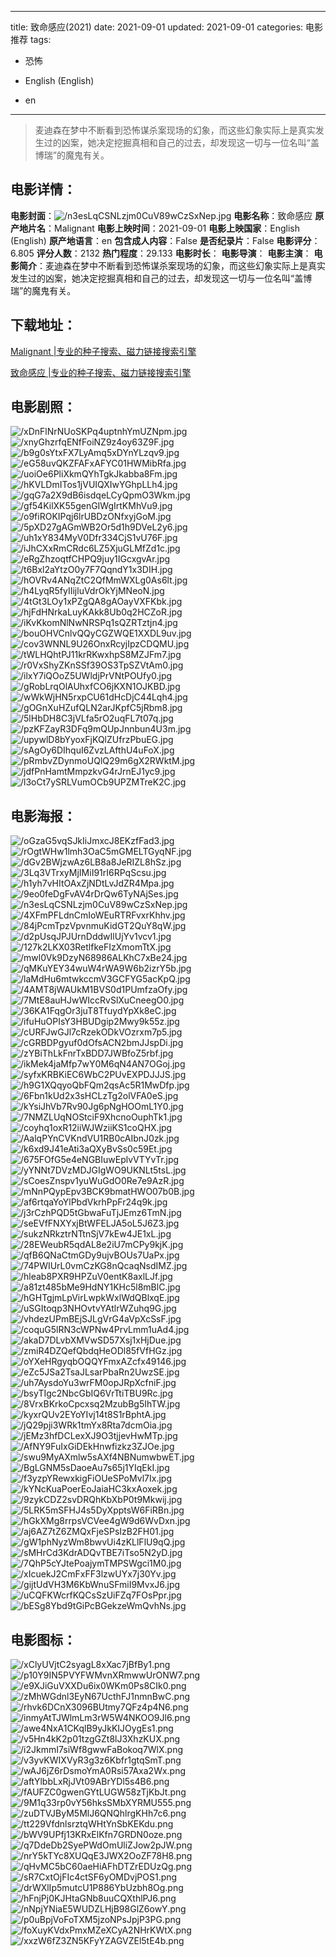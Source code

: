 
---
title: 致命感应(2021)
date: 2021-09-01
updated: 2021-09-01
categories: 电影推荐
tags:
- 恐怖

- English (English)
- en
---


> 麦迪森在梦中不断看到恐怖谋杀案现场的幻象，而这些幻象实际上是真实发生过的凶案，她决定挖掘真相和自己的过去，却发现这一切与一位名叫“盖博瑞”的魔鬼有关。

## **电影详情**：

**电影封面**：<img src="https://image.tmdb.org/t/p/w200/n3esLqCSNLzjm0CuV89wCzSxNep.jpg" alt="/n3esLqCSNLzjm0CuV89wCzSxNep.jpg" title="/n3esLqCSNLzjm0CuV89wCzSxNep.jpg">
**电影名称**：致命感应
**原产地片名**：Malignant
**电影上映时间**：2021-09-01
**电影上映国家**：English (English)
**原产地语言**：en
**包含成人内容**：False
**是否纪录片**：False
**电影评分**：6.805
**评分人数**：2132
**热门程度**：29.133
**电影时长**：
**电影导演**：
**电影主演**：
**电影简介**：麦迪森在梦中不断看到恐怖谋杀案现场的幻象，而这些幻象实际上是真实发生过的凶案，她决定挖掘真相和自己的过去，却发现这一切与一位名叫“盖博瑞”的魔鬼有关。

## **下载地址**：
[Malignant |专业的种子搜索、磁力链接搜索引擎](https://movie.amd794.com:2083/?search=Malignant&ordering=&mode=match_phrase&page_size=10&page=1)

[致命感应 |专业的种子搜索、磁力链接搜索引擎](https://movie.amd794.com:2083/?search=%E8%87%B4%E5%91%BD%E6%84%9F%E5%BA%94&ordering=&mode=match_phrase&page_size=10&page=1)
 

## **电影剧照**：
<img src="https://image.tmdb.org/t/p/original/xDnFlNrNUoSKPq4uptnhYmUZNpm.jpg" alt="/xDnFlNrNUoSKPq4uptnhYmUZNpm.jpg" title="/xDnFlNrNUoSKPq4uptnhYmUZNpm.jpg"><img src="https://image.tmdb.org/t/p/original/xnyGhzrfqENfFoiNZ9z4oy63Z9F.jpg" alt="/xnyGhzrfqENfFoiNZ9z4oy63Z9F.jpg" title="/xnyGhzrfqENfFoiNZ9z4oy63Z9F.jpg"><img src="https://image.tmdb.org/t/p/original/b9g0sYtxFX7LyAmq5xDYnYLzqv9.jpg" alt="/b9g0sYtxFX7LyAmq5xDYnYLzqv9.jpg" title="/b9g0sYtxFX7LyAmq5xDYnYLzqv9.jpg"><img src="https://image.tmdb.org/t/p/original/eG58uvQKZFAFxAFYC01HWMibRfa.jpg" alt="/eG58uvQKZFAFxAFYC01HWMibRfa.jpg" title="/eG58uvQKZFAFxAFYC01HWMibRfa.jpg"><img src="https://image.tmdb.org/t/p/original/uoiOe6PliXkmQYhTgkJkabba8Fm.jpg" alt="/uoiOe6PliXkmQYhTgkJkabba8Fm.jpg" title="/uoiOe6PliXkmQYhTgkJkabba8Fm.jpg"><img src="https://image.tmdb.org/t/p/original/hKVLDmITos1jVUIQXIwYGhpLLh4.jpg" alt="/hKVLDmITos1jVUIQXIwYGhpLLh4.jpg" title="/hKVLDmITos1jVUIQXIwYGhpLLh4.jpg"><img src="https://image.tmdb.org/t/p/original/gqG7a2X9dB6isdqeLCyQpmO3Wkm.jpg" alt="/gqG7a2X9dB6isdqeLCyQpmO3Wkm.jpg" title="/gqG7a2X9dB6isdqeLCyQpmO3Wkm.jpg"><img src="https://image.tmdb.org/t/p/original/gf54KilXK55genGIWgIrtKMhVu9.jpg" alt="/gf54KilXK55genGIWgIrtKMhVu9.jpg" title="/gf54KilXK55genGIWgIrtKMhVu9.jpg"><img src="https://image.tmdb.org/t/p/original/o9fiROKIPqj6lrUBDzONfxyjGoM.jpg" alt="/o9fiROKIPqj6lrUBDzONfxyjGoM.jpg" title="/o9fiROKIPqj6lrUBDzONfxyjGoM.jpg"><img src="https://image.tmdb.org/t/p/original/5pXD27gAGmWB2Or5d1h9DVeL2y6.jpg" alt="/5pXD27gAGmWB2Or5d1h9DVeL2y6.jpg" title="/5pXD27gAGmWB2Or5d1h9DVeL2y6.jpg"><img src="https://image.tmdb.org/t/p/original/uh1xY834MyV0Dfr334CjS1vU76F.jpg" alt="/uh1xY834MyV0Dfr334CjS1vU76F.jpg" title="/uh1xY834MyV0Dfr334CjS1vU76F.jpg"><img src="https://image.tmdb.org/t/p/original/iJhCXxRmCRdc6LZ5XjuGLMfZd1c.jpg" alt="/iJhCXxRmCRdc6LZ5XjuGLMfZd1c.jpg" title="/iJhCXxRmCRdc6LZ5XjuGLMfZd1c.jpg"><img src="https://image.tmdb.org/t/p/original/eRgZhzoqtfCHPQ9juy1IGcxgvAr.jpg" alt="/eRgZhzoqtfCHPQ9juy1IGcxgvAr.jpg" title="/eRgZhzoqtfCHPQ9juy1IGcxgvAr.jpg"><img src="https://image.tmdb.org/t/p/original/t6Bxl2aYtzO0y7F7QqndY1x3DIH.jpg" alt="/t6Bxl2aYtzO0y7F7QqndY1x3DIH.jpg" title="/t6Bxl2aYtzO0y7F7QqndY1x3DIH.jpg"><img src="https://image.tmdb.org/t/p/original/hOVRv4ANqZtC2QfMmWXLg0As6lt.jpg" alt="/hOVRv4ANqZtC2QfMmWXLg0As6lt.jpg" title="/hOVRv4ANqZtC2QfMmWXLg0As6lt.jpg"><img src="https://image.tmdb.org/t/p/original/h4LyqR5fyIIijluVdrOkYjMNeoN.jpg" alt="/h4LyqR5fyIIijluVdrOkYjMNeoN.jpg" title="/h4LyqR5fyIIijluVdrOkYjMNeoN.jpg"><img src="https://image.tmdb.org/t/p/original/4tGt3LOy1xPZgQA8gAOayVXFKbk.jpg" alt="/4tGt3LOy1xPZgQA8gAOayVXFKbk.jpg" title="/4tGt3LOy1xPZgQA8gAOayVXFKbk.jpg"><img src="https://image.tmdb.org/t/p/original/hjFdHNrkaLuyKAkk8Ub0q2HCZoR.jpg" alt="/hjFdHNrkaLuyKAkk8Ub0q2HCZoR.jpg" title="/hjFdHNrkaLuyKAkk8Ub0q2HCZoR.jpg"><img src="https://image.tmdb.org/t/p/original/iKvKkomNlNwNRSPq1sQZRTztjn4.jpg" alt="/iKvKkomNlNwNRSPq1sQZRTztjn4.jpg" title="/iKvKkomNlNwNRSPq1sQZRTztjn4.jpg"><img src="https://image.tmdb.org/t/p/original/bouOHVCnlvQQyCGZWQE1XXDL9uv.jpg" alt="/bouOHVCnlvQQyCGZWQE1XXDL9uv.jpg" title="/bouOHVCnlvQQyCGZWQE1XXDL9uv.jpg"><img src="https://image.tmdb.org/t/p/original/cov3WNNL9U26OnxRcyjIpzCDQMU.jpg" alt="/cov3WNNL9U26OnxRcyjIpzCDQMU.jpg" title="/cov3WNNL9U26OnxRcyjIpzCDQMU.jpg"><img src="https://image.tmdb.org/t/p/original/tWLHQhtPJ11krRKwxhpS8MZJFm7.jpg" alt="/tWLHQhtPJ11krRKwxhpS8MZJFm7.jpg" title="/tWLHQhtPJ11krRKwxhpS8MZJFm7.jpg"><img src="https://image.tmdb.org/t/p/original/r0VxShyZKnSSf39OS3TpSZVtAm0.jpg" alt="/r0VxShyZKnSSf39OS3TpSZVtAm0.jpg" title="/r0VxShyZKnSSf39OS3TpSZVtAm0.jpg"><img src="https://image.tmdb.org/t/p/original/ilxY7iQOoZ5UWldjPrVNtPOUfy0.jpg" alt="/ilxY7iQOoZ5UWldjPrVNtPOUfy0.jpg" title="/ilxY7iQOoZ5UWldjPrVNtPOUfy0.jpg"><img src="https://image.tmdb.org/t/p/original/gRobLrqOlAUhxfCO6jKXN1OJKBD.jpg" alt="/gRobLrqOlAUhxfCO6jKXN1OJKBD.jpg" title="/gRobLrqOlAUhxfCO6jKXN1OJKBD.jpg"><img src="https://image.tmdb.org/t/p/original/wWkWjHN5rxpCU61dHcDjC44Lqh4.jpg" alt="/wWkWjHN5rxpCU61dHcDjC44Lqh4.jpg" title="/wWkWjHN5rxpCU61dHcDjC44Lqh4.jpg"><img src="https://image.tmdb.org/t/p/original/gOGnXuHZufQLN2arJKpfC5jRbm8.jpg" alt="/gOGnXuHZufQLN2arJKpfC5jRbm8.jpg" title="/gOGnXuHZufQLN2arJKpfC5jRbm8.jpg"><img src="https://image.tmdb.org/t/p/original/5lHbDH8C3jVLfa5rO2uqFL7t07q.jpg" alt="/5lHbDH8C3jVLfa5rO2uqFL7t07q.jpg" title="/5lHbDH8C3jVLfa5rO2uqFL7t07q.jpg"><img src="https://image.tmdb.org/t/p/original/pzKFZayR3DFq9mQUpJnnbun4U3m.jpg" alt="/pzKFZayR3DFq9mQUpJnnbun4U3m.jpg" title="/pzKFZayR3DFq9mQUpJnnbun4U3m.jpg"><img src="https://image.tmdb.org/t/p/original/upywlD8bYyoxFjKQlZUfrzPbuEG.jpg" alt="/upywlD8bYyoxFjKQlZUfrzPbuEG.jpg" title="/upywlD8bYyoxFjKQlZUfrzPbuEG.jpg"><img src="https://image.tmdb.org/t/p/original/sAgOy6DIhquI6ZvzLAfthU4uFoX.jpg" alt="/sAgOy6DIhquI6ZvzLAfthU4uFoX.jpg" title="/sAgOy6DIhquI6ZvzLAfthU4uFoX.jpg"><img src="https://image.tmdb.org/t/p/original/pRmbvZDynmoUQlQ29m6gX2RWktM.jpg" alt="/pRmbvZDynmoUQlQ29m6gX2RWktM.jpg" title="/pRmbvZDynmoUQlQ29m6gX2RWktM.jpg"><img src="https://image.tmdb.org/t/p/original/jdfPnHamtMmpzkvG4rJrnEJ1yc9.jpg" alt="/jdfPnHamtMmpzkvG4rJrnEJ1yc9.jpg" title="/jdfPnHamtMmpzkvG4rJrnEJ1yc9.jpg"><img src="https://image.tmdb.org/t/p/original/l3oCt7ySRLVumOCb9UPZMTreK2C.jpg" alt="/l3oCt7ySRLVumOCb9UPZMTreK2C.jpg" title="/l3oCt7ySRLVumOCb9UPZMTreK2C.jpg">

## **电影海报**：
<img src="https://image.tmdb.org/t/p/original/oGzaG5vqSJkIiJmxcJ8EKzfFad3.jpg" alt="/oGzaG5vqSJkIiJmxcJ8EKzfFad3.jpg" title="/oGzaG5vqSJkIiJmxcJ8EKzfFad3.jpg"><img src="https://image.tmdb.org/t/p/original/rOgtWHw1lmh3OaC5mGMELTGyqNF.jpg" alt="/rOgtWHw1lmh3OaC5mGMELTGyqNF.jpg" title="/rOgtWHw1lmh3OaC5mGMELTGyqNF.jpg"><img src="https://image.tmdb.org/t/p/original/dGv2BWjzwAz6LB8a8JeRIZL8hSz.jpg" alt="/dGv2BWjzwAz6LB8a8JeRIZL8hSz.jpg" title="/dGv2BWjzwAz6LB8a8JeRIZL8hSz.jpg"><img src="https://image.tmdb.org/t/p/original/3Lq3VTrxyMjIMiI91rI6RPqScsu.jpg" alt="/3Lq3VTrxyMjIMiI91rI6RPqScsu.jpg" title="/3Lq3VTrxyMjIMiI91rI6RPqScsu.jpg"><img src="https://image.tmdb.org/t/p/original/h1yh7vHItOAxZjNDtLvJdZR4Mpa.jpg" alt="/h1yh7vHItOAxZjNDtLvJdZR4Mpa.jpg" title="/h1yh7vHItOAxZjNDtLvJdZR4Mpa.jpg"><img src="https://image.tmdb.org/t/p/original/9eo0feDgFvAV4rDrQw6TyNAjSes.jpg" alt="/9eo0feDgFvAV4rDrQw6TyNAjSes.jpg" title="/9eo0feDgFvAV4rDrQw6TyNAjSes.jpg"><img src="https://image.tmdb.org/t/p/original/n3esLqCSNLzjm0CuV89wCzSxNep.jpg" alt="/n3esLqCSNLzjm0CuV89wCzSxNep.jpg" title="/n3esLqCSNLzjm0CuV89wCzSxNep.jpg"><img src="https://image.tmdb.org/t/p/original/4XFmPFLdnCmIoWEuRTRFvxrKhhv.jpg" alt="/4XFmPFLdnCmIoWEuRTRFvxrKhhv.jpg" title="/4XFmPFLdnCmIoWEuRTRFvxrKhhv.jpg"><img src="https://image.tmdb.org/t/p/original/84jPcmTpzVpvnmuKidGT2QuY8qW.jpg" alt="/84jPcmTpzVpvnmuKidGT2QuY8qW.jpg" title="/84jPcmTpzVpvnmuKidGT2QuY8qW.jpg"><img src="https://image.tmdb.org/t/p/original/d2pUsqJPJUrnDddwIlUjYv1vcv1.jpg" alt="/d2pUsqJPJUrnDddwIlUjYv1vcv1.jpg" title="/d2pUsqJPJUrnDddwIlUjYv1vcv1.jpg"><img src="https://image.tmdb.org/t/p/original/127k2LKX03RetlfkeFIzXmomTtX.jpg" alt="/127k2LKX03RetlfkeFIzXmomTtX.jpg" title="/127k2LKX03RetlfkeFIzXmomTtX.jpg"><img src="https://image.tmdb.org/t/p/original/mwl0Vk9DzyN68986ALKhC7xBe24.jpg" alt="/mwl0Vk9DzyN68986ALKhC7xBe24.jpg" title="/mwl0Vk9DzyN68986ALKhC7xBe24.jpg"><img src="https://image.tmdb.org/t/p/original/qMKuYEY34wuW4rWA9W6b2izrY5b.jpg" alt="/qMKuYEY34wuW4rWA9W6b2izrY5b.jpg" title="/qMKuYEY34wuW4rWA9W6b2izrY5b.jpg"><img src="https://image.tmdb.org/t/p/original/laMdHu6mtwkccmV3GCFYG5acKpQ.jpg" alt="/laMdHu6mtwkccmV3GCFYG5acKpQ.jpg" title="/laMdHu6mtwkccmV3GCFYG5acKpQ.jpg"><img src="https://image.tmdb.org/t/p/original/4AMT8jWAUkM1BVS0d1PUmfzaOfy.jpg" alt="/4AMT8jWAUkM1BVS0d1PUmfzaOfy.jpg" title="/4AMT8jWAUkM1BVS0d1PUmfzaOfy.jpg"><img src="https://image.tmdb.org/t/p/original/7MtE8auHJwWIccRvSlXuCneegO0.jpg" alt="/7MtE8auHJwWIccRvSlXuCneegO0.jpg" title="/7MtE8auHJwWIccRvSlXuCneegO0.jpg"><img src="https://image.tmdb.org/t/p/original/36KA1FqgOr3juT8TfuydYpXk8eC.jpg" alt="/36KA1FqgOr3juT8TfuydYpXk8eC.jpg" title="/36KA1FqgOr3juT8TfuydYpXk8eC.jpg"><img src="https://image.tmdb.org/t/p/original/ifuHuOPIsY3HBUDgip2Mwy9k55z.jpg" alt="/ifuHuOPIsY3HBUDgip2Mwy9k55z.jpg" title="/ifuHuOPIsY3HBUDgip2Mwy9k55z.jpg"><img src="https://image.tmdb.org/t/p/original/cURFJwGJl7cRzekODkVOzrxm7p5.jpg" alt="/cURFJwGJl7cRzekODkVOzrxm7p5.jpg" title="/cURFJwGJl7cRzekODkVOzrxm7p5.jpg"><img src="https://image.tmdb.org/t/p/original/cGRBDPgyuf0dOfsACN2bmJJspDi.jpg" alt="/cGRBDPgyuf0dOfsACN2bmJJspDi.jpg" title="/cGRBDPgyuf0dOfsACN2bmJJspDi.jpg"><img src="https://image.tmdb.org/t/p/original/zYBiThLkFnrTxBDD7JWBfoZ5rbf.jpg" alt="/zYBiThLkFnrTxBDD7JWBfoZ5rbf.jpg" title="/zYBiThLkFnrTxBDD7JWBfoZ5rbf.jpg"><img src="https://image.tmdb.org/t/p/original/ikMek4jaMfp7wY0M6qN4AN7OGoj.jpg" alt="/ikMek4jaMfp7wY0M6qN4AN7OGoj.jpg" title="/ikMek4jaMfp7wY0M6qN4AN7OGoj.jpg"><img src="https://image.tmdb.org/t/p/original/syfxKRBKiEC6WbC2PUvEXPDJJJS.jpg" alt="/syfxKRBKiEC6WbC2PUvEXPDJJJS.jpg" title="/syfxKRBKiEC6WbC2PUvEXPDJJJS.jpg"><img src="https://image.tmdb.org/t/p/original/h9G1XQqyoQbFQm2qsAc5R1MwDfp.jpg" alt="/h9G1XQqyoQbFQm2qsAc5R1MwDfp.jpg" title="/h9G1XQqyoQbFQm2qsAc5R1MwDfp.jpg"><img src="https://image.tmdb.org/t/p/original/6Fbn1kUd2x3sHCLzTg2olVFA0eS.jpg" alt="/6Fbn1kUd2x3sHCLzTg2olVFA0eS.jpg" title="/6Fbn1kUd2x3sHCLzTg2olVFA0eS.jpg"><img src="https://image.tmdb.org/t/p/original/kYsiJhVb7Rv90Jg6pNgHOOmL1Y0.jpg" alt="/kYsiJhVb7Rv90Jg6pNgHOOmL1Y0.jpg" title="/kYsiJhVb7Rv90Jg6pNgHOOmL1Y0.jpg"><img src="https://image.tmdb.org/t/p/original/7NMZLUqNOStciF9XhcnoOuphTk1.jpg" alt="/7NMZLUqNOStciF9XhcnoOuphTk1.jpg" title="/7NMZLUqNOStciF9XhcnoOuphTk1.jpg"><img src="https://image.tmdb.org/t/p/original/coyhq1oxR12iiWJWziiKS1coQHX.jpg" alt="/coyhq1oxR12iiWJWziiKS1coQHX.jpg" title="/coyhq1oxR12iiWJWziiKS1coQHX.jpg"><img src="https://image.tmdb.org/t/p/original/AalqPYnCVKndVU1RB0cAIbnJ0zk.jpg" alt="/AalqPYnCVKndVU1RB0cAIbnJ0zk.jpg" title="/AalqPYnCVKndVU1RB0cAIbnJ0zk.jpg"><img src="https://image.tmdb.org/t/p/original/k6xd9J41eAti3aQXyBvSs0c59Et.jpg" alt="/k6xd9J41eAti3aQXyBvSs0c59Et.jpg" title="/k6xd9J41eAti3aQXyBvSs0c59Et.jpg"><img src="https://image.tmdb.org/t/p/original/675FOfG5e4eNGBIuwEplvVTYvTr.jpg" alt="/675FOfG5e4eNGBIuwEplvVTYvTr.jpg" title="/675FOfG5e4eNGBIuwEplvVTYvTr.jpg"><img src="https://image.tmdb.org/t/p/original/yYNNt7DVzMDJGIgWO9UKNLt5tsL.jpg" alt="/yYNNt7DVzMDJGIgWO9UKNLt5tsL.jpg" title="/yYNNt7DVzMDJGIgWO9UKNLt5tsL.jpg"><img src="https://image.tmdb.org/t/p/original/sCoesZnspv1yuWuGdO0Re7e9AzR.jpg" alt="/sCoesZnspv1yuWuGdO0Re7e9AzR.jpg" title="/sCoesZnspv1yuWuGdO0Re7e9AzR.jpg"><img src="https://image.tmdb.org/t/p/original/mNnPQypEpv3BCK9bmatHWO07b0B.jpg" alt="/mNnPQypEpv3BCK9bmatHWO07b0B.jpg" title="/mNnPQypEpv3BCK9bmatHWO07b0B.jpg"><img src="https://image.tmdb.org/t/p/original/af6rtqaYoYlPbdVkrhPpFr24q9k.jpg" alt="/af6rtqaYoYlPbdVkrhPpFr24q9k.jpg" title="/af6rtqaYoYlPbdVkrhPpFr24q9k.jpg"><img src="https://image.tmdb.org/t/p/original/j3rCzhPQD5tGbwaFuTjJEmz6TmN.jpg" alt="/j3rCzhPQD5tGbwaFuTjJEmz6TmN.jpg" title="/j3rCzhPQD5tGbwaFuTjJEmz6TmN.jpg"><img src="https://image.tmdb.org/t/p/original/seEVfFNXYxjBtWFELJA5oL5J6Z3.jpg" alt="/seEVfFNXYxjBtWFELJA5oL5J6Z3.jpg" title="/seEVfFNXYxjBtWFELJA5oL5J6Z3.jpg"><img src="https://image.tmdb.org/t/p/original/sukzNRkztrNTtnSjV7kEw4JE1xL.jpg" alt="/sukzNRkztrNTtnSjV7kEw4JE1xL.jpg" title="/sukzNRkztrNTtnSjV7kEw4JE1xL.jpg"><img src="https://image.tmdb.org/t/p/original/28EWeubR5qdAL8e2iU7mCPy9kjK.jpg" alt="/28EWeubR5qdAL8e2iU7mCPy9kjK.jpg" title="/28EWeubR5qdAL8e2iU7mCPy9kjK.jpg"><img src="https://image.tmdb.org/t/p/original/qfB6QNaCtmGDy9ujvBOUs7UaPx.jpg" alt="/qfB6QNaCtmGDy9ujvBOUs7UaPx.jpg" title="/qfB6QNaCtmGDy9ujvBOUs7UaPx.jpg"><img src="https://image.tmdb.org/t/p/original/74PWIUrL0vmCzKG8nQcaqNsdIMZ.jpg" alt="/74PWIUrL0vmCzKG8nQcaqNsdIMZ.jpg" title="/74PWIUrL0vmCzKG8nQcaqNsdIMZ.jpg"><img src="https://image.tmdb.org/t/p/original/hleab8PXR9HPZuV0entK8axlLJf.jpg" alt="/hleab8PXR9HPZuV0entK8axlLJf.jpg" title="/hleab8PXR9HPZuV0entK8axlLJf.jpg"><img src="https://image.tmdb.org/t/p/original/a81zt485bMe9HdNY1KHc5l8mBlC.jpg" alt="/a81zt485bMe9HdNY1KHc5l8mBlC.jpg" title="/a81zt485bMe9HdNY1KHc5l8mBlC.jpg"><img src="https://image.tmdb.org/t/p/original/hGHTgjmLpVirLwpkWxlWdQBlxqE.jpg" alt="/hGHTgjmLpVirLwpkWxlWdQBlxqE.jpg" title="/hGHTgjmLpVirLwpkWxlWdQBlxqE.jpg"><img src="https://image.tmdb.org/t/p/original/uSGItoqp3NHOvtvYAtlrWZuhq9G.jpg" alt="/uSGItoqp3NHOvtvYAtlrWZuhq9G.jpg" title="/uSGItoqp3NHOvtvYAtlrWZuhq9G.jpg"><img src="https://image.tmdb.org/t/p/original/vhdezUPmBEjSJLgVrG4aVpXcSsF.jpg" alt="/vhdezUPmBEjSJLgVrG4aVpXcSsF.jpg" title="/vhdezUPmBEjSJLgVrG4aVpXcSsF.jpg"><img src="https://image.tmdb.org/t/p/original/coquG5lRN3cWPNw4PrvLmm1uAd4.jpg" alt="/coquG5lRN3cWPNw4PrvLmm1uAd4.jpg" title="/coquG5lRN3cWPNw4PrvLmm1uAd4.jpg"><img src="https://image.tmdb.org/t/p/original/akaD7DLvbXMVwSD57Xsj1xHjDue.jpg" alt="/akaD7DLvbXMVwSD57Xsj1xHjDue.jpg" title="/akaD7DLvbXMVwSD57Xsj1xHjDue.jpg"><img src="https://image.tmdb.org/t/p/original/zmiR4DZQefQbdqHeODl85fVfHGz.jpg" alt="/zmiR4DZQefQbdqHeODl85fVfHGz.jpg" title="/zmiR4DZQefQbdqHeODl85fVfHGz.jpg"><img src="https://image.tmdb.org/t/p/original/oYXeHRgyqbOQQYFmxAZcfx49146.jpg" alt="/oYXeHRgyqbOQQYFmxAZcfx49146.jpg" title="/oYXeHRgyqbOQQYFmxAZcfx49146.jpg"><img src="https://image.tmdb.org/t/p/original/eZc5JSa2TsaJLsarPbaRn2UwzSE.jpg" alt="/eZc5JSa2TsaJLsarPbaRn2UwzSE.jpg" title="/eZc5JSa2TsaJLsarPbaRn2UwzSE.jpg"><img src="https://image.tmdb.org/t/p/original/uh7AysdoYu3wrFM0opJRpXcfniF.jpg" alt="/uh7AysdoYu3wrFM0opJRpXcfniF.jpg" title="/uh7AysdoYu3wrFM0opJRpXcfniF.jpg"><img src="https://image.tmdb.org/t/p/original/bsyTIgc2NbcGbIQ6VrTtiTBU9Rc.jpg" alt="/bsyTIgc2NbcGbIQ6VrTtiTBU9Rc.jpg" title="/bsyTIgc2NbcGbIQ6VrTtiTBU9Rc.jpg"><img src="https://image.tmdb.org/t/p/original/8VrxBKrkoCpcxsq2MzubBg5IhTW.jpg" alt="/8VrxBKrkoCpcxsq2MzubBg5IhTW.jpg" title="/8VrxBKrkoCpcxsq2MzubBg5IhTW.jpg"><img src="https://image.tmdb.org/t/p/original/kyxrQUv2EYoYIvj14t8S1rBphtA.jpg" alt="/kyxrQUv2EYoYIvj14t8S1rBphtA.jpg" title="/kyxrQUv2EYoYIvj14t8S1rBphtA.jpg"><img src="https://image.tmdb.org/t/p/original/jQ29pji3WRk1tmYx8Rta7dcmOia.jpg" alt="/jQ29pji3WRk1tmYx8Rta7dcmOia.jpg" title="/jQ29pji3WRk1tmYx8Rta7dcmOia.jpg"><img src="https://image.tmdb.org/t/p/original/jEMz3hfDCLexXJ9O3tjjevHwMTp.jpg" alt="/jEMz3hfDCLexXJ9O3tjjevHwMTp.jpg" title="/jEMz3hfDCLexXJ9O3tjjevHwMTp.jpg"><img src="https://image.tmdb.org/t/p/original/AfNY9FuIxGiDEkHnwfizkz3ZJOe.jpg" alt="/AfNY9FuIxGiDEkHnwfizkz3ZJOe.jpg" title="/AfNY9FuIxGiDEkHnwfizkz3ZJOe.jpg"><img src="https://image.tmdb.org/t/p/original/swu9MyAXmlw5sAXf4NBNumwbwET.jpg" alt="/swu9MyAXmlw5sAXf4NBNumwbwET.jpg" title="/swu9MyAXmlw5sAXf4NBNumwbwET.jpg"><img src="https://image.tmdb.org/t/p/original/BgLGNM5sDaoeAu7s65j1YIqEkI.jpg" alt="/BgLGNM5sDaoeAu7s65j1YIqEkI.jpg" title="/BgLGNM5sDaoeAu7s65j1YIqEkI.jpg"><img src="https://image.tmdb.org/t/p/original/f3yzpYRewxkigFiOUeSPoMvl7Ix.jpg" alt="/f3yzpYRewxkigFiOUeSPoMvl7Ix.jpg" title="/f3yzpYRewxkigFiOUeSPoMvl7Ix.jpg"><img src="https://image.tmdb.org/t/p/original/kYNcKuaPoerEoJaiaHC3kxAoxek.jpg" alt="/kYNcKuaPoerEoJaiaHC3kxAoxek.jpg" title="/kYNcKuaPoerEoJaiaHC3kxAoxek.jpg"><img src="https://image.tmdb.org/t/p/original/9zykCDZ2svDRQhKbXbP0t9Mkwij.jpg" alt="/9zykCDZ2svDRQhKbXbP0t9Mkwij.jpg" title="/9zykCDZ2svDRQhKbXbP0t9Mkwij.jpg"><img src="https://image.tmdb.org/t/p/original/5LRK5mSFHJ4s5DyXpptsW6FiRBn.jpg" alt="/5LRK5mSFHJ4s5DyXpptsW6FiRBn.jpg" title="/5LRK5mSFHJ4s5DyXpptsW6FiRBn.jpg"><img src="https://image.tmdb.org/t/p/original/hGkXMg8rrpsVCVee4gW9d6WvDxn.jpg" alt="/hGkXMg8rrpsVCVee4gW9d6WvDxn.jpg" title="/hGkXMg8rrpsVCVee4gW9d6WvDxn.jpg"><img src="https://image.tmdb.org/t/p/original/aj6AZ7tZ6ZMQxFjeSPsIzB2FH01.jpg" alt="/aj6AZ7tZ6ZMQxFjeSPsIzB2FH01.jpg" title="/aj6AZ7tZ6ZMQxFjeSPsIzB2FH01.jpg"><img src="https://image.tmdb.org/t/p/original/gW1phNyzWm8bwvUi4zKLlFlU9qQ.jpg" alt="/gW1phNyzWm8bwvUi4zKLlFlU9qQ.jpg" title="/gW1phNyzWm8bwvUi4zKLlFlU9qQ.jpg"><img src="https://image.tmdb.org/t/p/original/sMHrCd3KdrADQvTBE7iTso5N2yD.jpg" alt="/sMHrCd3KdrADQvTBE7iTso5N2yD.jpg" title="/sMHrCd3KdrADQvTBE7iTso5N2yD.jpg"><img src="https://image.tmdb.org/t/p/original/7QhP5cYJtePoajymTMPSWgci1M0.jpg" alt="/7QhP5cYJtePoajymTMPSWgci1M0.jpg" title="/7QhP5cYJtePoajymTMPSWgci1M0.jpg"><img src="https://image.tmdb.org/t/p/original/xIcuekJ2CmFxFF3lzwUYx7j30Yv.jpg" alt="/xIcuekJ2CmFxFF3lzwUYx7j30Yv.jpg" title="/xIcuekJ2CmFxFF3lzwUYx7j30Yv.jpg"><img src="https://image.tmdb.org/t/p/original/gijtUdVH3M6KbWnuSFmiI9MvxJ6.jpg" alt="/gijtUdVH3M6KbWnuSFmiI9MvxJ6.jpg" title="/gijtUdVH3M6KbWnuSFmiI9MvxJ6.jpg"><img src="https://image.tmdb.org/t/p/original/uCQFKWcrfKQCsSzUiFZq7FOsPpr.jpg" alt="/uCQFKWcrfKQCsSzUiFZq7FOsPpr.jpg" title="/uCQFKWcrfKQCsSzUiFZq7FOsPpr.jpg"><img src="https://image.tmdb.org/t/p/original/bESg8Ybd9tGiPcBGekzeWmQvhNs.jpg" alt="/bESg8Ybd9tGiPcBGekzeWmQvhNs.jpg" title="/bESg8Ybd9tGiPcBGekzeWmQvhNs.jpg">

## **电影图标**：
<img src="https://image.tmdb.org/t/p/original/xClyUVjtC2syagL8xXac7jBfBy1.png" alt="/xClyUVjtC2syagL8xXac7jBfBy1.png" title="/xClyUVjtC2syagL8xXac7jBfBy1.png"><img src="https://image.tmdb.org/t/p/original/p10Y9IN5PVYFWMvnXRmwwUrONW7.png" alt="/p10Y9IN5PVYFWMvnXRmwwUrONW7.png" title="/p10Y9IN5PVYFWMvnXRmwwUrONW7.png"><img src="https://image.tmdb.org/t/p/original/e9XJiGuVXXDu6ix0WKm0Ps8CIk0.png" alt="/e9XJiGuVXXDu6ix0WKm0Ps8CIk0.png" title="/e9XJiGuVXXDu6ix0WKm0Ps8CIk0.png"><img src="https://image.tmdb.org/t/p/original/zMhWGdnl3EyN67UcthFJ1nmnBwC.png" alt="/zMhWGdnl3EyN67UcthFJ1nmnBwC.png" title="/zMhWGdnl3EyN67UcthFJ1nmnBwC.png"><img src="https://image.tmdb.org/t/p/original/rhvk6DCnX3096BUtmy7QFz4p4N6.png" alt="/rhvk6DCnX3096BUtmy7QFz4p4N6.png" title="/rhvk6DCnX3096BUtmy7QFz4p4N6.png"><img src="https://image.tmdb.org/t/p/original/inmyAtTJWlmLm3rW5W4NKOO9Jl6.png" alt="/inmyAtTJWlmLm3rW5W4NKOO9Jl6.png" title="/inmyAtTJWlmLm3rW5W4NKOO9Jl6.png"><img src="https://image.tmdb.org/t/p/original/awe4NxA1CKqlB9yJkKIJOygEs1.png" alt="/awe4NxA1CKqlB9yJkKIJOygEs1.png" title="/awe4NxA1CKqlB9yJkKIJOygEs1.png"><img src="https://image.tmdb.org/t/p/original/v5Hn4kK2p01tzgGZt8lJ3XhzKUX.png" alt="/v5Hn4kK2p01tzgGZt8lJ3XhzKUX.png" title="/v5Hn4kK2p01tzgGZt8lJ3XhzKUX.png"><img src="https://image.tmdb.org/t/p/original/i2JkmmI7siWf8gwwFaBokoq7WlX.png" alt="/i2JkmmI7siWf8gwwFaBokoq7WlX.png" title="/i2JkmmI7siWf8gwwFaBokoq7WlX.png"><img src="https://image.tmdb.org/t/p/original/v3yvKWIXVyR3g3z6Kbfr1gtqSmT.png" alt="/v3yvKWIXVyR3g3z6Kbfr1gtqSmT.png" title="/v3yvKWIXVyR3g3z6Kbfr1gtqSmT.png"><img src="https://image.tmdb.org/t/p/original/wAJ6jZ6rDsmoYmA0Rsi57Axa2Wx.png" alt="/wAJ6jZ6rDsmoYmA0Rsi57Axa2Wx.png" title="/wAJ6jZ6rDsmoYmA0Rsi57Axa2Wx.png"><img src="https://image.tmdb.org/t/p/original/aftYlbbLxRjJVt09ABrYDl5s4B6.png" alt="/aftYlbbLxRjJVt09ABrYDl5s4B6.png" title="/aftYlbbLxRjJVt09ABrYDl5s4B6.png"><img src="https://image.tmdb.org/t/p/original/fAUFZC0gwenGYtLUGW58zTjKbJt.png" alt="/fAUFZC0gwenGYtLUGW58zTjKbJt.png" title="/fAUFZC0gwenGYtLUGW58zTjKbJt.png"><img src="https://image.tmdb.org/t/p/original/9M1q33rp0vY56hksSMbXYRMU555.png" alt="/9M1q33rp0vY56hksSMbXYRMU555.png" title="/9M1q33rp0vY56hksSMbXYRMU555.png"><img src="https://image.tmdb.org/t/p/original/zuDTVJByM5MlJ6QNQhlrgKHh7c6.png" alt="/zuDTVJByM5MlJ6QNQhlrgKHh7c6.png" title="/zuDTVJByM5MlJ6QNQhlrgKHh7c6.png"><img src="https://image.tmdb.org/t/p/original/tt229VfdnlsrztqWHtYnSbKEKdu.png" alt="/tt229VfdnlsrztqWHtYnSbKEKdu.png" title="/tt229VfdnlsrztqWHtYnSbKEKdu.png"><img src="https://image.tmdb.org/t/p/original/bWV9UPfj13KRxElKfn7GRDN0oze.png" alt="/bWV9UPfj13KRxElKfn7GRDN0oze.png" title="/bWV9UPfj13KRxElKfn7GRDN0oze.png"><img src="https://image.tmdb.org/t/p/original/q7DdeDb2SyePWdOmUliZJow2pJW.png" alt="/q7DdeDb2SyePWdOmUliZJow2pJW.png" title="/q7DdeDb2SyePWdOmUliZJow2pJW.png"><img src="https://image.tmdb.org/t/p/original/nrY5kTYc8XUQqE3JWX2OoZF78H8.png" alt="/nrY5kTYc8XUQqE3JWX2OoZF78H8.png" title="/nrY5kTYc8XUQqE3JWX2OoZF78H8.png"><img src="https://image.tmdb.org/t/p/original/qHvMC5bC60aeHiAFhDTZrEDUzQg.png" alt="/qHvMC5bC60aeHiAFhDTZrEDUzQg.png" title="/qHvMC5bC60aeHiAFhDTZrEDUzQg.png"><img src="https://image.tmdb.org/t/p/original/sR7CxtOjFIc4ctSF6yOMDvjPOS1.png" alt="/sR7CxtOjFIc4ctSF6yOMDvjPOS1.png" title="/sR7CxtOjFIc4ctSF6yOMDvjPOS1.png"><img src="https://image.tmdb.org/t/p/original/drWXlIp5mutcU1P886YbUzbh8Og.png" alt="/drWXlIp5mutcU1P886YbUzbh8Og.png" title="/drWXlIp5mutcU1P886YbUzbh8Og.png"><img src="https://image.tmdb.org/t/p/original/hFnjPj0KJHtaGNb8uuCQXthlPJ6.png" alt="/hFnjPj0KJHtaGNb8uuCQXthlPJ6.png" title="/hFnjPj0KJHtaGNb8uuCQXthlPJ6.png"><img src="https://image.tmdb.org/t/p/original/nNpjYNiaE5WUDZLHjB98GlZ6owY.png" alt="/nNpjYNiaE5WUDZLHjB98GlZ6owY.png" title="/nNpjYNiaE5WUDZLHjB98GlZ6owY.png"><img src="https://image.tmdb.org/t/p/original/p0uBpjVoFoTXM5jzoNPsJpjP3PG.png" alt="/p0uBpjVoFoTXM5jzoNPsJpjP3PG.png" title="/p0uBpjVoFoTXM5jzoNPsJpjP3PG.png"><img src="https://image.tmdb.org/t/p/original/foXuyKVdxPmxMZeXCyA2NHrKWtX.png" alt="/foXuyKVdxPmxMZeXCyA2NHrKWtX.png" title="/foXuyKVdxPmxMZeXCyA2NHrKWtX.png"><img src="https://image.tmdb.org/t/p/original/xxzW6fZ3ZN5KFyYZAGVZEl5tE4b.png" alt="/xxzW6fZ3ZN5KFyYZAGVZEl5tE4b.png" title="/xxzW6fZ3ZN5KFyYZAGVZEl5tE4b.png">
